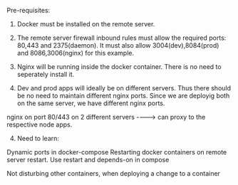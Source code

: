 Pre-requisites:

1. Docker must be installed on the remote server.

2. The remote server firewall inbound rules must allow the required ports: 80,443 and 2375(daemon).
It must also allow 3004(dev),8084(prod) and 8086,3006(nginx) for this example.

3. Nginx will be running inside the docker container. There is no need to seperately install it.

4. Dev and prod apps will ideally be on different servers.
Thus there should be no need to maintain different nginx ports.
Since we are deployig both on the same server, we have different nginx ports.

nginx on port 80/443 on 2 different servers ----> can proxy to the respective node apps.

4. Need to learn:

Dynamic ports in docker-compose
Restarting docker containers on remote server restart.
Use restart and depends-on in compose

Not disturbing other containers, when deploying a change to a container